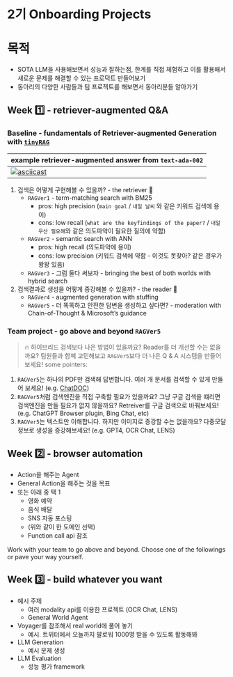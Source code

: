 # 2기 Onboarding Projects

# 목적
- SOTA LLM을 사용해보면서 성능과 잘하는점, 한계를 직접 체험하고 이를 활용해서 새로운 문제를 해결할 수 있는 프로덕트 만들어보기
- 동아리의 다양한 사람들과 팀 프로젝트를 해보면서 동아리분들 알아가기

## Week 1️⃣ - retriever-augmented Q&A 

### Baseline - fundamentals of Retriever-augmented Generation with [`tinyRAG`](https://github.com/eubinecto/tinyRAG)

example retriever-augmented answer from `text-ada-002` | 
--- | 
[![asciicast](https://asciinema.org/a/7asQ1olH0AXMAxtrRtwG1L8xU.svg)](https://asciinema.org/a/7asQ1olH0AXMAxtrRtwG1L8xU) | 

 1. 검색은 어떻게 구현해볼 수 있을까?  - the retriever 🔎
      - `RAGVer1` - term-matching search with BM25
         - pros: high precision (`main goal` / `내일 날씨` 와 같은 키워드 검색에 용이)
         - cons: low recall (`what are the keyfindings of the paper?` / `내일 우산 필요해`와 같은 의도파악이 필요한 질의에 약함)
      - `RAGVer2` - semantic search with ANN
         - pros: high recall (의도파악에 용이)
         - cons: low precision (키워드 검색에 약함 - 이것도 못찾아? 같은 경우가 왕왕 있음)
      - `RAGVer3` - 그럼 둘다 써보자 - bringing the best of both worlds with hybrid search
  2. 검색결과로 생성을 어떻게 증강해볼 수 있을까?  - the reader 📖
      - `RAGVer4` - augmented generation with stuffing
      - `RAGVer5` - 더 똑똑하고 안전한 답변을 생성하고 싶다면? - moderation with Chain-of-Thought & Microsoft’s guidance
  
### Team project - go above and beyond `RAGVer5`
 > 🔥 하이브리드 검색보다 나은 방법이 있을까요? Reader를 더 개선할 수는 없을까요? 팀원들과 함꼐 고민해보고 `RAGVer5`보다 더 나은 Q & A 시스템을 만들어보세요!
some pointers:
1. `RAGVer5`는 하나의 PDF만 검색해 답변합니다. 여러 개 문서를 검색할 수 있게 만들어 보세요! (e.g. [ChatDOC](https://chatdoc.com))
2. `RAGVer5`처럼 검색엔진을 직접 구축할 필요가 있을까요? 그냥 구글 검색을 떄리면 검색엔진을 만들 필요가 없지 않을까요? Retreiver를 구글 검색으로 바꿔보세요!(e.g. ChatGPT Browser plugin,  Bing Chat, etc) 
3. `RAGVer5`는 텍스트만 이해합니다. 하지만 이미지로 증강할 수는 없을까요? 다중모달 정보로 생성을 증강해보세요! (e.g. GPT4,  OCR Chat, LENS)

    
## Week 2️⃣ - browser automation
- Action을 해주는 Agent
- General Action을 해주는 것을 목표
- 또는 아래 중 택 1
  - 영화 예약
  - 음식 배달
  - SNS 자동 포스팅 
  - (위와 같이 한 도메인 선택)
  - Function call api 참조

 Work with your team to go above and beyond. Choose one of the followings or pave your way yourself.
     

## Week 3️⃣ - build whatever you want
- 예시 주제
  - 여러 modality api를 이용한 프로젝트 (OCR Chat, LENS)
  - General World Agent
- Voyager를 참조해서 real world에 풀어 놓기
  - 예시. 트위터에서 오늘까지 팔로워 1000명 받을 수 있도록 활동해봐
- LLM Generation
  - 예시 문제 생성
- LLM Evaluation
  - 성능 평가 framework


